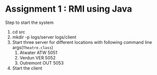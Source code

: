 # Assignment 1 : RMI using Java
Step to start the system
1. cd src
2. mkdir -p logs/server logs/client
3. Start three server for different locations with following command line args(`Theatre.class`)
   1. Atwater ATW 5051
   2. Verdun VER 5052
   3. Outremont OUT 5053
4. Start the client
